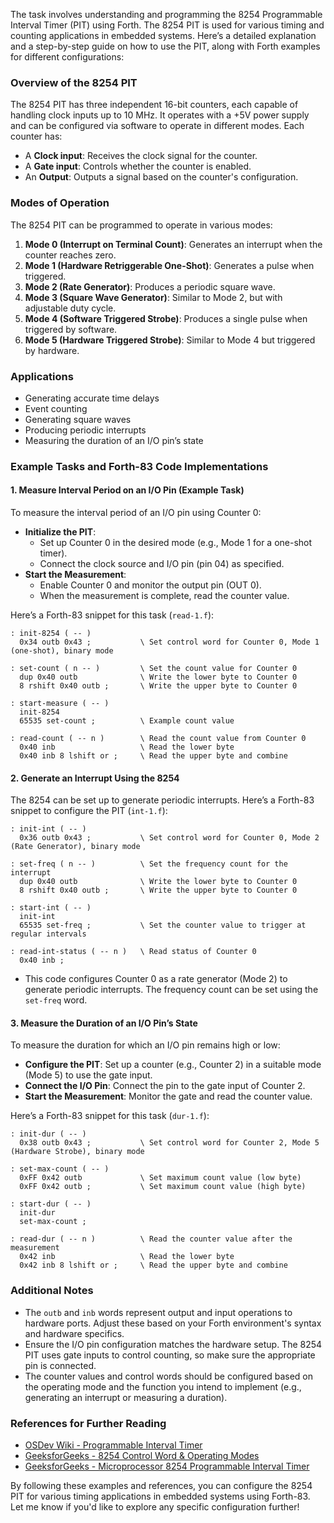 The task involves understanding and programming the 8254 Programmable Interval Timer (PIT) using Forth. The 8254 PIT is used for various timing and counting applications in embedded systems. Here’s a detailed explanation and a step-by-step guide on how to use the PIT, along with Forth examples for different configurations:

### Overview of the 8254 PIT
The 8254 PIT has three independent 16-bit counters, each capable of handling clock inputs up to 10 MHz. It operates with a +5V power supply and can be configured via software to operate in different modes. Each counter has:
- A **Clock input**: Receives the clock signal for the counter.
- A **Gate input**: Controls whether the counter is enabled.
- An **Output**: Outputs a signal based on the counter's configuration.

### Modes of Operation
The 8254 PIT can be programmed to operate in various modes:
1. **Mode 0 (Interrupt on Terminal Count)**: Generates an interrupt when the counter reaches zero.
2. **Mode 1 (Hardware Retriggerable One-Shot)**: Generates a pulse when triggered.
3. **Mode 2 (Rate Generator)**: Produces a periodic square wave.
4. **Mode 3 (Square Wave Generator)**: Similar to Mode 2, but with adjustable duty cycle.
5. **Mode 4 (Software Triggered Strobe)**: Produces a single pulse when triggered by software.
6. **Mode 5 (Hardware Triggered Strobe)**: Similar to Mode 4 but triggered by hardware.

### Applications
- Generating accurate time delays
- Event counting
- Generating square waves
- Producing periodic interrupts
- Measuring the duration of an I/O pin’s state

### Example Tasks and Forth-83 Code Implementations

#### 1. Measure Interval Period on an I/O Pin (Example Task)
To measure the interval period of an I/O pin using Counter 0:
- **Initialize the PIT**:
  - Set up Counter 0 in the desired mode (e.g., Mode 1 for a one-shot timer).
  - Connect the clock source and I/O pin (pin 04) as specified.
- **Start the Measurement**:
  - Enable Counter 0 and monitor the output pin (OUT 0).
  - When the measurement is complete, read the counter value.

Here’s a Forth-83 snippet for this task (`read-1.f`):
```forth
: init-8254 ( -- )
  0x34 outb 0x43 ;           \ Set control word for Counter 0, Mode 1 (one-shot), binary mode

: set-count ( n -- )         \ Set the count value for Counter 0
  dup 0x40 outb              \ Write the lower byte to Counter 0
  8 rshift 0x40 outb ;       \ Write the upper byte to Counter 0

: start-measure ( -- )
  init-8254
  65535 set-count ;          \ Example count value

: read-count ( -- n )        \ Read the count value from Counter 0
  0x40 inb                   \ Read the lower byte
  0x40 inb 8 lshift or ;     \ Read the upper byte and combine
```

#### 2. Generate an Interrupt Using the 8254
The 8254 can be set up to generate periodic interrupts. Here’s a Forth-83 snippet to configure the PIT (`int-1.f`):
```forth
: init-int ( -- )
  0x36 outb 0x43 ;           \ Set control word for Counter 0, Mode 2 (Rate Generator), binary mode

: set-freq ( n -- )          \ Set the frequency count for the interrupt
  dup 0x40 outb              \ Write the lower byte to Counter 0
  8 rshift 0x40 outb ;       \ Write the upper byte to Counter 0

: start-int ( -- )
  init-int
  65535 set-freq ;           \ Set the counter value to trigger at regular intervals

: read-int-status ( -- n )   \ Read status of Counter 0
  0x40 inb ;
```
- This code configures Counter 0 as a rate generator (Mode 2) to generate periodic interrupts. The frequency count can be set using the `set-freq` word.

#### 3. Measure the Duration of an I/O Pin’s State
To measure the duration for which an I/O pin remains high or low:
- **Configure the PIT**: Set up a counter (e.g., Counter 2) in a suitable mode (Mode 5) to use the gate input.
- **Connect the I/O Pin**: Connect the pin to the gate input of Counter 2.
- **Start the Measurement**: Monitor the gate and read the counter value.

Here’s a Forth-83 snippet for this task (`dur-1.f`):
```forth
: init-dur ( -- )
  0x38 outb 0x43 ;           \ Set control word for Counter 2, Mode 5 (Hardware Strobe), binary mode

: set-max-count ( -- )
  0xFF 0x42 outb             \ Set maximum count value (low byte)
  0xFF 0x42 outb ;           \ Set maximum count value (high byte)

: start-dur ( -- )
  init-dur
  set-max-count ;

: read-dur ( -- n )          \ Read the counter value after the measurement
  0x42 inb                   \ Read the lower byte
  0x42 inb 8 lshift or ;     \ Read the upper byte and combine
```

### Additional Notes
- The `outb` and `inb` words represent output and input operations to hardware ports. Adjust these based on your Forth environment's syntax and hardware specifics.
- Ensure the I/O pin configuration matches the hardware setup. The 8254 PIT uses gate inputs to control counting, so make sure the appropriate pin is connected.
- The counter values and control words should be configured based on the operating mode and the function you intend to implement (e.g., generating an interrupt or measuring a duration).

### References for Further Reading
- [OSDev Wiki - Programmable Interval Timer](https://wiki.osdev.org/Programmable_Interval_Timer)
- [GeeksforGeeks - 8254 Control Word & Operating Modes](https://www.geeksforgeeks.org/8254-control-word-operating-modes/)
- [GeeksforGeeks - Microprocessor 8254 Programmable Interval Timer](https://www.geeksforgeeks.org/microprocessor-8254-programmable-interval-timer/)

By following these examples and references, you can configure the 8254 PIT for various timing applications in embedded systems using Forth-83. Let me know if you'd like to explore any specific configuration further!

